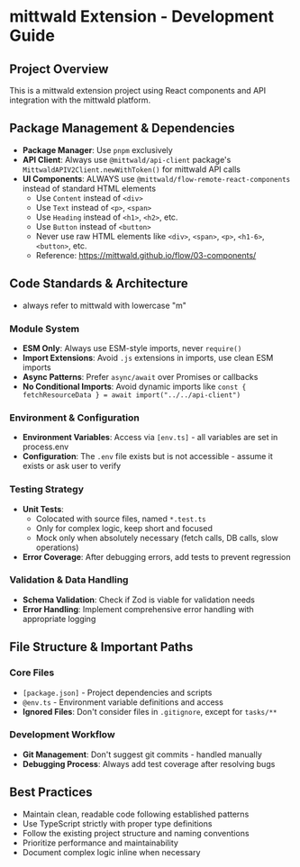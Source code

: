 # mittwald Extension - Development Guide

## Project Overview
This is a mittwald extension project using React components and API integration with the mittwald platform.

## Package Management & Dependencies
- **Package Manager**: Use `pnpm` exclusively
- **API Client**: Always use `@mittwald/api-client` package's `MittwaldAPIV2Client.newWithToken()` for mittwald API calls
- **UI Components**: ALWAYS use `@mittwald/flow-remote-react-components` instead of standard HTML elements
  - Use `Content` instead of `<div>`
  - Use `Text` instead of `<p>`, `<span>`
  - Use `Heading` instead of `<h1>`, `<h2>`, etc.
  - Use `Button` instead of `<button>`
  - Never use raw HTML elements like `<div>`, `<span>`, `<p>`, `<h1-6>`, `<button>`, etc.
  - Reference: https://mittwald.github.io/flow/03-components/

## Code Standards & Architecture
- always refer to mittwald with lowercase "m"

### Module System
- **ESM Only**: Always use ESM-style imports, never `require()`
- **Import Extensions**: Avoid `.js` extensions in imports, use clean ESM imports
- **Async Patterns**: Prefer `async/await` over Promises or callbacks
- **No Conditional Imports**: Avoid dynamic imports like `const { fetchResourceData } = await import("../../api-client")`

### Environment & Configuration
- **Environment Variables**: Access via `[env.ts]` - all variables are set in process.env
- **Configuration**: The `.env` file exists but is not accessible - assume it exists or ask user to verify

### Testing Strategy
- **Unit Tests**:
  - Colocated with source files, named `*.test.ts`
  - Only for complex logic, keep short and focused
  - Mock only when absolutely necessary (fetch calls, DB calls, slow operations)
- **Error Coverage**: After debugging errors, add tests to prevent regression

### Validation & Data Handling
- **Schema Validation**: Check if Zod is viable for validation needs
- **Error Handling**: Implement comprehensive error handling with appropriate logging

## File Structure & Important Paths

### Core Files
- `[package.json]` - Project dependencies and scripts
- `@env.ts` - Environment variable definitions and access
- **Ignored Files**: Don't consider files in `.gitignore`, except for `tasks/**`

### Development Workflow
- **Git Management**: Don't suggest git commits - handled manually
- **Debugging Process**: Always add test coverage after resolving bugs

## Best Practices
- Maintain clean, readable code following established patterns
- Use TypeScript strictly with proper type definitions
- Follow the existing project structure and naming conventions
- Prioritize performance and maintainability
- Document complex logic inline when necessary